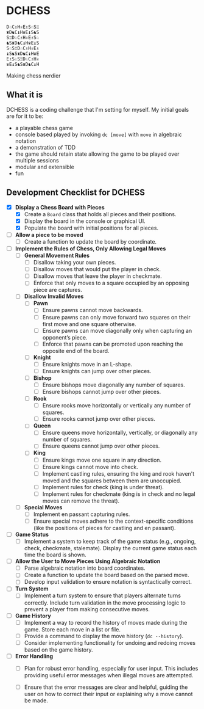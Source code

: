 # DCHESS
```
D♘C♗H♕E♗S♘S♖
♜D♞C♝H♛E♝S♞S 
S♖D♘C♗H♕E♗S♘ 
♞S♜D♞C♝H♛E♝S
S♘S♖D♘C♗H♕E♗ 
♝S♞S♜D♞C♝H♛E 
E♗S♘S♖D♘C♗H♕ 
♛E♝S♞S♜D♞C♝H
```
Making chess nerdier
## What it is
DCHESS is a coding challenge that I'm setting for myself.
My initial goals are for it to be:
- a playable chess game
- console based played by invoking `dc [move]` with `move` in algebraic notation
- a demonstration of TDD
- the game should retain state allowing the game to be played over multiple sessions
- modular and extensible
- fun

## Development Checklist for DCHESS

- [x] **Display a Chess Board with Pieces**
    - [x] Create a `Board` class that holds all pieces and their positions.
    - [x] Display the board in the console or graphical UI.
    - [x] Populate the board with initial positions for all pieces.

- [ ] **Allow a piece to be moved**
    - [ ] Create a function to update the board by coordinate.

- [ ] **Implement the Rules of Chess, Only Allowing Legal Moves**
    - [ ] **General Movement Rules**
        - [ ] Disallow taking your own pieces.
        - [ ] Disallow moves that would put the player in check.
        - [ ] Disallow moves that leave the player in checkmate.
        - [ ] Enforce that only moves to a square occupied by an opposing piece are captures.
    - [ ] **Disallow Invalid Moves**
        - [ ] **Pawn**
            - [ ] Ensure pawns cannot move backwards.
            - [ ] Ensure pawns can only move forward two squares on their first move and one square otherwise.
            - [ ] Ensure pawns can move diagonally only when capturing an opponent’s piece.
            - [ ] Enforce that pawns can be promoted upon reaching the opposite end of the board.
        - [ ] **Knight**
            - [ ] Ensure knights move in an L-shape.
            - [ ] Ensure knights can jump over other pieces.
        - [ ] **Bishop**
            - [ ] Ensure bishops move diagonally any number of squares.
            - [ ] Ensure bishops cannot jump over other pieces.
        - [ ] **Rook**
            - [ ] Ensure rooks move horizontally or vertically any number of squares.
            - [ ] Ensure rooks cannot jump over other pieces.
        - [ ] **Queen**
            - [ ] Ensure queens move horizontally, vertically, or diagonally any number of squares.
            - [ ] Ensure queens cannot jump over other pieces.
        - [ ] **King**
            - [ ] Ensure kings move one square in any direction.
            - [ ] Ensure kings cannot move into check.
            - [ ] Implement castling rules, ensuring the king and rook haven't moved and the squares between them are unoccupied.
            - [ ] Implement rules for check (king is under threat).
            - [ ] Implement rules for checkmate (king is in check and no legal moves can remove the threat).
    - [ ] **Special Moves**
        - [ ] Implement en passant capturing rules.
        - [ ] Ensure special moves adhere to the context-specific conditions (like the positions of pieces for castling and en passant).
- [ ] **Game Status**
    - [ ] Implement a system to keep track of the game status (e.g., ongoing, check, checkmate, stalemate). Display the current game status each time the board is shown.

- [ ] **Allow the User to Move Pieces Using Algebraic Notation**
    - [ ] Parse algebraic notation into board coordinates.
    - [ ] Create a function to update the board based on the parsed move.
    - [ ] Develop input validation to ensure notation is syntactically correct.
 
- [ ] **Turn System**
    - [ ] Implement a turn system to ensure that players alternate turns correctly. Include turn validation in the move processing logic to prevent a player from making consecutive moves.

- [ ] **Game History**
    - [ ] Implement a way to record the history of moves made during the game. Store each move in a list or file.
    - [ ] Provide a command to display the move history (`dc --history`).
    - [ ] Consider implementing functionality for undoing and redoing moves based on the game history.

- [ ] **Error Handling**
    - [ ] Plan for robust error handling, especially for user input. This includes providing useful error messages when illegal moves are attempted.
    - [ ] Ensure that the error messages are clear and helpful, guiding the user on how to correct their input or explaining why a move cannot be made.

